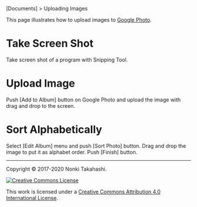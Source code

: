 [Documents] > Uploading Images

This page illustrates how to upload images to [Google Photo](https://goo.gl/photos/vkJocXXbd1pyGMMk8).
# Take Screen Shot
Take screen shot of a program with Snipping Tool.
# Upload Image
Push [Add to Album] button on Google Photo and upload the image with drag and drop to the screen.
# Sort Alphabetically
Select [Edit Album] menu and push [Sort Photo] button.  Drag and drop the image to put it as alphabet order.  Push [Finish] button.

____

Copyright © 2017-2020 Nonki Takahashi.

[![Creative Commons License](https://i.creativecommons.org/l/by/4.0/88x31.png)](http://creativecommons.org/licenses/by/4.0/)

This work is licensed under a [Creative Commons Attribution 4.0 International License](http://creativecommons.org/licenses/by/4.0/).